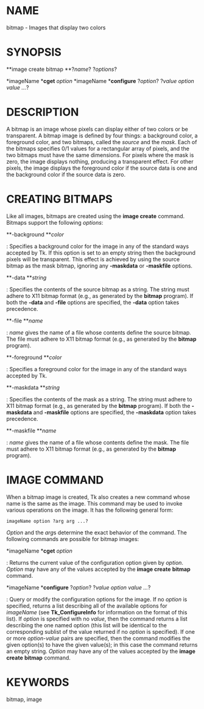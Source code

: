 # NAME

bitmap - Images that display two colors

# SYNOPSIS

**image create bitmap **?*name*? ?*options*?

*imageName ***cget** *option* *imageName ***configure** ?*option*?
?*value option value \...*?

# DESCRIPTION

A bitmap is an image whose pixels can display either of two colors or be
transparent. A bitmap image is defined by four things: a background
color, a foreground color, and two bitmaps, called the *source* and the
*mask*. Each of the bitmaps specifies 0/1 values for a rectangular array
of pixels, and the two bitmaps must have the same dimensions. For pixels
where the mask is zero, the image displays nothing, producing a
transparent effect. For other pixels, the image displays the foreground
color if the source data is one and the background color if the source
data is zero.

# CREATING BITMAPS

Like all images, bitmaps are created using the **image create** command.
Bitmaps support the following *options*:

**-background ***color*

:   Specifies a background color for the image in any of the standard
    ways accepted by Tk. If this option is set to an empty string then
    the background pixels will be transparent. This effect is achieved
    by using the source bitmap as the mask bitmap, ignoring any
    **-maskdata** or **-maskfile** options.

**-data ***string*

:   Specifies the contents of the source bitmap as a string. The string
    must adhere to X11 bitmap format (e.g., as generated by the
    **bitmap** program). If both the **-data** and **-file** options are
    specified, the **-data** option takes precedence.

**-file ***name*

:   *name* gives the name of a file whose contents define the source
    bitmap. The file must adhere to X11 bitmap format (e.g., as
    generated by the **bitmap** program).

**-foreground ***color*

:   Specifies a foreground color for the image in any of the standard
    ways accepted by Tk.

**-maskdata ***string*

:   Specifies the contents of the mask as a string. The string must
    adhere to X11 bitmap format (e.g., as generated by the **bitmap**
    program). If both the **-maskdata** and **-maskfile** options are
    specified, the **-maskdata** option takes precedence.

**-maskfile ***name*

:   *name* gives the name of a file whose contents define the mask. The
    file must adhere to X11 bitmap format (e.g., as generated by the
    **bitmap** program).

# IMAGE COMMAND

When a bitmap image is created, Tk also creates a new command whose name
is the same as the image. This command may be used to invoke various
operations on the image. It has the following general form:

    imageName option ?arg arg ...?

*Option* and the *arg*s determine the exact behavior of the command. The
following commands are possible for bitmap images:

*imageName ***cget** *option*

:   Returns the current value of the configuration option given by
    *option*. *Option* may have any of the values accepted by the
    **image create** **bitmap** command.

*imageName ***configure** ?*option*? ?*value option value \...*?

:   Query or modify the configuration options for the image. If no
    *option* is specified, returns a list describing all of the
    available options for *imageName* (see **Tk_ConfigureInfo** for
    information on the format of this list). If *option* is specified
    with no *value*, then the command returns a list describing the one
    named option (this list will be identical to the corresponding
    sublist of the value returned if no *option* is specified). If one
    or more *option-value* pairs are specified, then the command
    modifies the given option(s) to have the given value(s); in this
    case the command returns an empty string. *Option* may have any of
    the values accepted by the **image create** **bitmap** command.

# KEYWORDS

bitmap, image

<!---
Copyright (c) 1994 The Regents of the University of California
Copyright (c) 1994-1996 Sun Microsystems, Inc
-->

